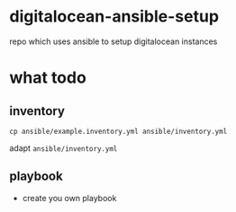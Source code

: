 # digitalocean-ansible-setup
repo which uses ansible to setup digitalocean instances

# what todo

## inventory

```
cp ansible/example.inventory.yml ansible/inventory.yml
```

adapt `ansible/inventory.yml`

## playbook

- create you own playbook

